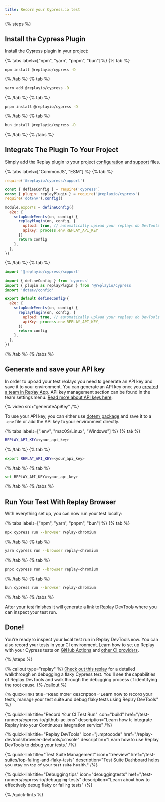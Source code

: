 ```yaml
---
title: Record your Cypress.io test
---
```


{% steps %}

## Install the Cypress Plugin

Install the Cypress plugin in your project:

{% tabs labels=["npm", "yarn", "pnpm", "bun"] %}
{% tab %}

```sh
npm install @replayio/cypress -D
```

{% /tab %}
{% tab %}

```sh
yarn add @replayio/cypress -D
```

{% /tab %}
{% tab %}

```sh
pnpm install @replayio/cypress -D
```

{% /tab %}
{% tab %}

```sh
bun install @replayio/cypress -D
```

{% /tab %}
{% /tabs %}

## Integrate The Plugin To Your Project

Simply add the Replay plugin to your project [configuration](https://docs.cypress.io/guides/references/configuration) and [support](https://docs.cypress.io/guides/core-concepts/writing-and-organizing-tests#Support-file) files.

{% tabs labels=["CommonJS", "ESM"] %}
{% tab %}

```js {% fileName="cypress/support/e2e.js" %}
require('@replayio/cypress/support')
```

```js {% lineNumbers=true fileName="cypress.config.js" highlight=[2,"8-12"] %}
const { defineConfig } = require('cypress')
const { plugin: replayPlugin } = require('@replayio/cypress')
require('dotenv').config()

module.exports = defineConfig({
  e2e: {
    setupNodeEvents(on, config) {
      replayPlugin(on, config, {
        upload: true, // automatically upload your replays do DevTools
        apiKey: process.env.REPLAY_API_KEY,
      })
      return config
    },
  },
})
```

{% /tab %}
{% tab %}

```js {% fileName="cypress/support/e2e.ts" %}
import '@replayio/cypress/support'
```

```js {% lineNumbers=true fileName="cypress.config.ts" highlight=[2,"8-12"] %}
import { defineConfig } from 'cypress'
import { plugin as replayPlugin } from '@replayio/cypress'
import 'dotenv/config'

export default defineConfig({
  e2e: {
    setupNodeEvents(on, config) {
      replayPlugin(on, config, {
        upload: true, // automatically upload your replays do DevTools
        apiKey: process.env.REPLAY_API_KEY,
      })
      return config
    },
  },
})
```

{% /tab %}
{% /tabs %}

## Generate and save your API key

In order to upload your test replays you need to generate an API key and save it to your environment. You can generate an API key once you [created a team in Replay App](/basics/replay-teams/setting-up-a-team). API key management section can be found in the team settings menu. [Read more about API keys here](/reference/ci-workflows/generate-api-key).

{% video src="generateApiKey" /%}

To use your API key, you can either use [dotenv package](https://www.npmjs.com/package/dotenv) and save it to a `.env` file or add the API key to your environment directly.

{% tabs labels=[".env", "macOS/Linux", "Windows"] %}
{% tab %}

```bash {% fileName=".env" %}
REPLAY_API_KEY=<your_api_key>
```

{% /tab %}
{% tab %}

```sh
export REPLAY_API_KEY=<your_api_key>
```

{% /tab %}
{% tab %}

```sh
set REPLAY_API_KEY=<your_api_key>
```

{% /tab %}
{% /tabs %}

## Run Your Test With Replay Browser

With everything set up, you can now run your test locally:

{% tabs labels=["npm", "yarn", "pnpm", "bun"] %}
{% tab %}

```sh
npx cypress run --browser replay-chromium
```

{% /tab %}
{% tab %}

```sh
yarn cypress run --browser replay-chromium
```

{% /tab %}
{% tab %}

```sh
pnpx cypress run --browser replay-chromium
```

{% /tab %}
{% tab %}

```sh
bun cypress run --browser replay-chromium
```

{% /tab %}
{% /tabs %}

After your test finishes it will generate a link to Replay DevTools where you can inspect your test run.

<!-- todo: add video -->

## Done!

You’re ready to inspect your local test run in Replay DevTools now. You can also record your tests in your CI environment. Learn how to set up Replay with your Cypress tests on [GitHub Actions](/reference/test-runners/cypress-io/github-actions) and [other CI providers](/reference/test-runners/cypress-io/other-ci-providers).

{% /steps %}

{% callout type="replay" %}
[Check out this replay](https://replay.help/cypress-flake-debug) for a detailed walkthrough on debugging a flaky Cypress test. You'll see the capabilities of Replay DevTools and walk through the debugging process of identifying the root cause.
{% /callout %}

{% quick-links title="Read more" description="Learn how to record your tests, manage your test suite and debug flaky tests using Replay DevTools" %}

{% quick-link
  title="Record Your CI Test Run"
  icon="build"
  href="/test-runners/cypress-io/github-actions"
  description="Learn how to integrate Replay into your Continuous integration service"
/%}

{% quick-link
  title="Replay DevTools"
  icon="jumptocode"
  href="/replay-devtools/browser-devtools/console"
  description="Learn how to use Replay DevTools to debug your tests."
/%}

{% quick-link
  title="Test Suite Management"
  icon="treeview"
  href="/test-suites/top-failing-and-flaky-tests"
  description="Test Suite Dashboard helps you stay on top of your test suite health."
/%}

{% quick-link
  title="Debugging tips"
  icon="debuggingtests"
  href="/test-runners/cypress-io/debugging-tests"
  description="Learn about how to effectively debug flaky or failing tests"
/%}

{% /quick-links %}
